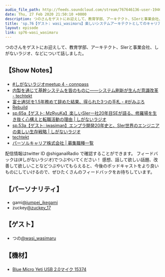 ```yaml
---
audio_file_path: http://feeds.soundcloud.com/stream/767646136-user-194620696-sp76-wasi_wasimaru.mp3
date: Thu, 27 Feb 2020 21:50:10 +0000
description: つのさんをゲストにお迎えして、教育学部、アーキテクト、SIerと事業会社、しがないラジオ、などについて話しました。
title: 'sp.76【ゲスト: wasi_wasimaru】楽しいシステムアーキテクトとしてのキャリアと、SIerと事業会社の隔たりを埋める方法'
layout: episode
link: sp76-wasi_wasimaru
---
```


<p><span>つのさんをゲストにお迎えして、教育学部、アーキテクト、SIerと事業会社、しがないラジオ、などについて話しました。</span></p>
<h2>
  <p>【Show Notes】</p>
</h2>
<ul>
  <li><a href="https://shiganai.connpass.com/event/155245/" target="_blank">#しがないラジオmeetup 4 - connpass</a></li>
  <li><a href="https://techtekt.persol-career.co.jp/entry/tech/191119_01" target="_blank">内製を通じて基幹システムを皆のものに――システム刷新が生んだ意識改革 - techtekt</a></li>
  <li><a href="https://jumpei-ikegami.hatenablog.com/entry/2018/12/09/104400" target="_blank">富士通SEを1.5年務めて辞めた結果、得られた3つの手札 - #がみぶろ</a></li>
  <li><a href="https://rebuild.fm/" target="_blank">Rebuild</a></li>
  <li><a href="https://shiganai.org/ep/sp65a-mzryuka" target="_blank">sp.65a【ゲスト: MzRyuKa】楽しいSIer一社20年目SEが語る、修羅場を生き抜く心構えと転職活動の理由 | しがないラジオ</a></li>
  <li><a href="https://shiganai.org/ep/sp53a-iwasiman" target="_blank">sp.53a【ゲスト: iwasiman】エンプラ開発20年史と、SIer世界のエンジニアの楽しい生存戦略 | しがないラジオ</a></li>
  <li><a href="https://techtekt.persol-career.co.jp/" target="_blank">techtekt</a></li>
  <li><a href="https://recruit.persol-pt.co.jp/persolcareer_saiyo/front/entry/list.asuka?tabNm=%E3%82%A8%E3%83%B3%E3%82%B8%E3%83%8B%E3%82%A2" target="_blank">パーソルキャリア株式会社 | 募集職種一覧</a></li>
</ul>
<p><span>
  配信情報はtwitter ID @shiganaiRadio で確認することができます。
  フィードバックは(#しがないラジオ)でつぶやいてください！
  感想、話して欲しい話題、改善して欲しいことなどつぶやいてもらえると、今後のポッドキャストをより良いものにしていけるので、ぜひたくさんのフィードバックをお待ちしています。
</span></p>
<h2>
  <p>【パーソナリティ】</p>
</h2>
<ul>
  <li>gami<a href="https://twitter.com/jumpei_ikegami" target="_blank">@jumpei_ikegami</a></li>
  <li>zuckey<a href="https://twitter.com/zuckey_17" target="_blank">@zuckey_17</a></li>
</ul>
<h2>
  <p>【ゲスト】</p>
</h2>
<ul>
  <li>つの<a href="https://twitter.com/wasi_wasimaru" target="_blank">@wasi_wasimaru</a></li>
</ul>
<h2>
  <p>【機材】</p>
</h2>
<ul>
  <li><a href="http://amzn.to/2tlkud3" target="_blank">Blue Micro Yeti USB 2.0マイク 15374</a></li>
</ul>

